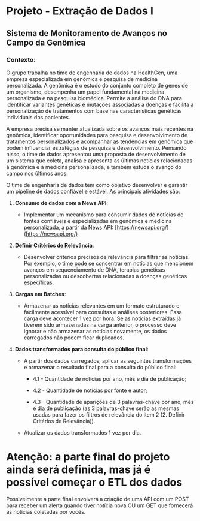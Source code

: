 # Projeto - Extração de Dados I

## Sistema de Monitoramento de Avanços no Campo da Genômica

### Contexto:

O grupo trabalha no time de engenharia de dados na HealthGen, uma empresa especializada em genômica e pesquisa de medicina personalizada. A genômica é o estudo do conjunto completo de genes de um organismo, desempenha um papel fundamental na medicina personalizada e na pesquisa biomédica. Permite a análise do DNA para identificar variantes genéticas e mutações associadas a doenças e facilita a personalização de tratamentos com base nas características genéticas individuais dos pacientes.

A empresa precisa se manter atualizada sobre os avanços mais recentes na genômica, identificar oportunidades para pesquisa e desenvolvimento de tratamentos personalizados e acompanhar as tendências em genômica que podem influenciar estratégias de pesquisa e desenvolvimento. Pensando nisso, o time de dados apresentou uma proposta de desenvolvimento de um sistema que coleta, analisa e apresenta as últimas notícias relacionadas à genômica e à medicina personalizada, e também estuda o avanço do campo nos últimos anos.

O time de engenharia de dados tem como objetivo desenvolver e garantir um pipeline de dados confiável e estável. As principais atividades são:

1. **Consumo de dados com a News API**:
    - Implementar um mecanismo para consumir dados de notícias de fontes confiáveis e especializadas em genômica e medicina personalizada, a partir da News API:
      [https://newsapi.org/](https://newsapi.org/)

2. **Definir Critérios de Relevância**:
    - Desenvolver critérios precisos de relevância para filtrar as notícias. Por exemplo, o time pode se concentrar em notícias que mencionem avanços em sequenciamento de DNA, terapias genéticas personalizadas ou descobertas relacionadas a doenças genéticas específicas.

3. **Cargas em Batches**:
    - Armazenar as notícias relevantes em um formato estruturado e facilmente acessível para consultas e análises posteriores. Essa carga deve acontecer 1 vez por hora. Se as notícias extraídas já tiverem sido armazenadas na carga anterior, o processo deve ignorar e não armazenar as notícias novamente, os dados carregados não podem ficar duplicados.

4. **Dados transformados para consulta do público final**:
    - A partir dos dados carregados, aplicar as seguintes transformações e armazenar o resultado final para a consulta do público final:

        - 4.1 - Quantidade de notícias por ano, mês e dia de publicação;
    
        - 4.2 - Quantidade de notícias por fonte e autor;
    
        - 4.3 - Quantidade de aparições de 3 palavras-chave por ano, mês e dia de publicação (as 3 palavras-chave serão as mesmas usadas para fazer os filtros de relevância do item 2 (2. Definir Critérios de Relevância)).
    
    - Atualizar os dados transformados 1 vez por dia.

# Atenção: a parte final do projeto ainda será definida, mas já é possível começar o ETL dos dados
Possivelmente a parte final envolverá a criação de uma API com um POST para receber um alerta quando tiver notícia nova OU um GET que fornecerá as notícias coletadas por vocês.